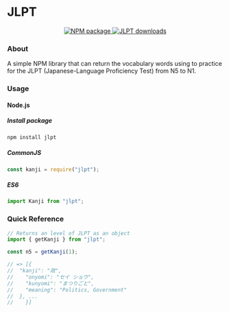 # JLPT

<div align="center">
  <!-- Npm Version -->
  <a href="https://www.npmjs.com/package/jlpt">
    <img src="https://img.shields.io/npm/v/jlpt.svg" alt="NPM package" />
  </a> 
  <a href="https://www.npmjs.com/package/jlpt">
    <img src="https://img.shields.io/npm/dy/jlpt" alt="JLPT downloads" />
  </a>
</div>

### About

A simple NPM library that can return the vocabulary words using to practice for the JLPT (Japanese-Language Proficiency Test) from N5 to N1.

### Usage

#### Node.js

##### Install package

```sh
npm install jlpt
```

##### CommonJS

```javascript
const kanji = require("jlpt");
```

##### ES6

```javascript
import Kanji from "jlpt";
```

### Quick Reference

```javascript
// Returns an level of JLPT as an object
import { getKanji } from "jlpt";

const n5 = getKanji(1);

// => [{
//  "kanji": "政",
//    "onyomi": "セイ ショウ",
//    "kunyomi": "まつりごと",
//    "meaning": "Politics, Government"
//  }, ...
//    }]
```
